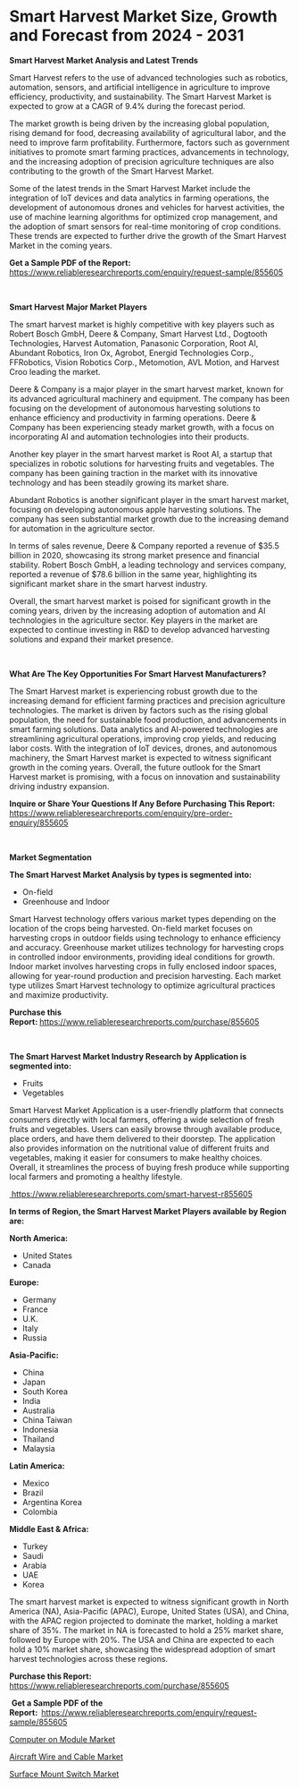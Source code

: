 <p><h1>Smart Harvest Market Size, Growth and Forecast from 2024 - 2031</h1></p><p><strong>Smart Harvest Market Analysis and Latest Trends</strong></p>
<p><p>Smart Harvest refers to the use of advanced technologies such as robotics, automation, sensors, and artificial intelligence in agriculture to improve efficiency, productivity, and sustainability. The Smart Harvest Market is expected to grow at a CAGR of 9.4% during the forecast period. </p><p>The market growth is being driven by the increasing global population, rising demand for food, decreasing availability of agricultural labor, and the need to improve farm profitability. Furthermore, factors such as government initiatives to promote smart farming practices, advancements in technology, and the increasing adoption of precision agriculture techniques are also contributing to the growth of the Smart Harvest Market.</p><p>Some of the latest trends in the Smart Harvest Market include the integration of IoT devices and data analytics in farming operations, the development of autonomous drones and vehicles for harvest activities, the use of machine learning algorithms for optimized crop management, and the adoption of smart sensors for real-time monitoring of crop conditions. These trends are expected to further drive the growth of the Smart Harvest Market in the coming years.</p></p>
<p><strong>Get a Sample PDF of the Report:&nbsp;</strong> <a href="https://www.reliableresearchreports.com/enquiry/request-sample/855605">https://www.reliableresearchreports.com/enquiry/request-sample/855605</a></p>
<p>&nbsp;</p>
<p><strong>Smart Harvest Major Market Players</strong></p>
<p><p>The smart harvest market is highly competitive with key players such as Robert Bosch GmbH, Deere & Company, Smart Harvest Ltd., Dogtooth Technologies, Harvest Automation, Panasonic Corporation, Root AI, Abundant Robotics, Iron Ox, Agrobot, Energid Technologies Corp., FFRobotics, Vision Robotics Corp., Metomotion, AVL Motion, and Harvest Croo leading the market.</p><p>Deere & Company is a major player in the smart harvest market, known for its advanced agricultural machinery and equipment. The company has been focusing on the development of autonomous harvesting solutions to enhance efficiency and productivity in farming operations. Deere & Company has been experiencing steady market growth, with a focus on incorporating AI and automation technologies into their products.</p><p>Another key player in the smart harvest market is Root AI, a startup that specializes in robotic solutions for harvesting fruits and vegetables. The company has been gaining traction in the market with its innovative technology and has been steadily growing its market share.</p><p>Abundant Robotics is another significant player in the smart harvest market, focusing on developing autonomous apple harvesting solutions. The company has seen substantial market growth due to the increasing demand for automation in the agriculture sector.</p><p>In terms of sales revenue, Deere & Company reported a revenue of $35.5 billion in 2020, showcasing its strong market presence and financial stability. Robert Bosch GmbH, a leading technology and services company, reported a revenue of $78.6 billion in the same year, highlighting its significant market share in the smart harvest industry.</p><p>Overall, the smart harvest market is poised for significant growth in the coming years, driven by the increasing adoption of automation and AI technologies in the agriculture sector. Key players in the market are expected to continue investing in R&D to develop advanced harvesting solutions and expand their market presence.</p></p>
<p>&nbsp;</p>
<p><strong>What Are The Key Opportunities For Smart Harvest Manufacturers?</strong></p>
<p><p>The Smart Harvest market is experiencing robust growth due to the increasing demand for efficient farming practices and precision agriculture technologies. The market is driven by factors such as the rising global population, the need for sustainable food production, and advancements in smart farming solutions. Data analytics and AI-powered technologies are streamlining agricultural operations, improving crop yields, and reducing labor costs. With the integration of IoT devices, drones, and autonomous machinery, the Smart Harvest market is expected to witness significant growth in the coming years. Overall, the future outlook for the Smart Harvest market is promising, with a focus on innovation and sustainability driving industry expansion.</p></p>
<p><strong>Inquire or Share Your Questions If Any Before Purchasing This Report:</strong> <a href="https://www.reliableresearchreports.com/enquiry/pre-order-enquiry/855605">https://www.reliableresearchreports.com/enquiry/pre-order-enquiry/855605</a></p>
<p>&nbsp;</p>
<p><strong>Market Segmentation</strong></p>
<p><strong>The Smart Harvest Market Analysis by types is segmented into:</strong></p>
<p><ul><li>On-field</li><li>Greenhouse and Indoor</li></ul></p>
<p><p>Smart Harvest technology offers various market types depending on the location of the crops being harvested. On-field market focuses on harvesting crops in outdoor fields using technology to enhance efficiency and accuracy. Greenhouse market utilizes technology for harvesting crops in controlled indoor environments, providing ideal conditions for growth. Indoor market involves harvesting crops in fully enclosed indoor spaces, allowing for year-round production and precision harvesting. Each market type utilizes Smart Harvest technology to optimize agricultural practices and maximize productivity.</p></p>
<p><strong>Purchase this Report:&nbsp;</strong><a href="https://www.reliableresearchreports.com/purchase/855605">https://www.reliableresearchreports.com/purchase/855605</a></p>
<p>&nbsp;</p>
<p><strong>The Smart Harvest Market Industry Research by Application is segmented into:</strong></p>
<p><ul><li>Fruits</li><li>Vegetables</li></ul></p>
<p><p>Smart Harvest Market Application is a user-friendly platform that connects consumers directly with local farmers, offering a wide selection of fresh fruits and vegetables. Users can easily browse through available produce, place orders, and have them delivered to their doorstep. The application also provides information on the nutritional value of different fruits and vegetables, making it easier for consumers to make healthy choices. Overall, it streamlines the process of buying fresh produce while supporting local farmers and promoting a healthy lifestyle.</p></p>
<p><a href="https://www.reliableresearchreports.com/smart-harvest-r855605">&nbsp;https://www.reliableresearchreports.com/smart-harvest-r855605</a></p>
<p><strong>In terms of Region, the Smart Harvest Market Players available by Region are:</strong></p>
<p>
    <p> <strong> North America: </strong>
        <ul>
            <li>United States</li>
            <li>Canada</li>
        </ul>
        </p> 
    <p> <strong> Europe: </strong>
        <ul>
            <li>Germany</li>
            <li>France</li>
            <li>U.K.</li>
            <li>Italy</li>
            <li>Russia</li>
        </ul>
        </p> 
    <p> <strong> Asia-Pacific: </strong>
        <ul>
            <li>China</li>
            <li>Japan</li>
            <li>South Korea</li>
            <li>India</li>
            <li>Australia</li>
            <li>China Taiwan</li>
            <li>Indonesia</li>
            <li>Thailand</li>
            <li>Malaysia</li>
        </ul>
        </p> 
    <p> <strong> Latin America: </strong>
        <ul>
            <li>Mexico</li>
            <li>Brazil</li>
            <li>Argentina Korea</li>
            <li>Colombia</li>
        </ul>
        </p> 
    <p> <strong> Middle East & Africa: </strong>
        <ul>
            <li>Turkey</li>
            <li>Saudi</li>
            <li>Arabia</li>
            <li>UAE</li>
            <li>Korea</li>
        </ul>
    </p>
    </p>
<p><p>The smart harvest market is expected to witness significant growth in North America (NA), Asia-Pacific (APAC), Europe, United States (USA), and China, with the APAC region projected to dominate the market, holding a market share of 35%. The market in NA is forecasted to hold a 25% market share, followed by Europe with 20%. The USA and China are expected to each hold a 10% market share, showcasing the widespread adoption of smart harvest technologies across these regions.</p></p>
<p><strong>Purchase this Report: </strong><a href="https://www.reliableresearchreports.com/purchase/855605">https://www.reliableresearchreports.com/purchase/855605</a></p>
<p>&nbsp;<strong>Get a Sample PDF of the Report:&nbsp;&nbsp;</strong><a href="https://www.reliableresearchreports.com/enquiry/request-sample/855605">https://www.reliableresearchreports.com/enquiry/request-sample/855605</a></p>
<p><strong></strong></p>
<p><p><a href="https://github.com/prosalinda88/Market-Research-Report-List-5/blob/main/computer-on-module-market.md">Computer on Module Market</a></p><p><a href="https://github.com/NorbertYates/Market-Research-Report-List-6/blob/main/aircraft-wire-and-cable-market.md">Aircraft Wire and Cable Market</a></p><p><a href="https://github.com/mdinislamsheik/Market-Research-Report-List-1/blob/main/surface-mount-switch-market.md">Surface Mount Switch Market</a></p></p>